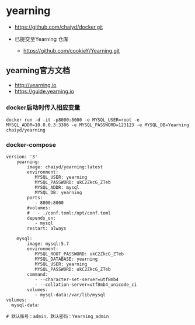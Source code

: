 # yearning

- https://github.com/chaiyd/docker.git

- 已提交至Yearning 仓库
  - https://github.com/cookieY/Yearning.git

## yearning官方文档
- http://yearning.io
- https://guide.yearning.io

### docker启动时传入相应变量
```
docker run -d -it -p8000:8000 -e MYSQL_USER=root -e MYSQL_ADDR=10.0.0.3:3306 -e MYSQL_PASSWORD=123123 -e MYSQL_DB=Yearning chaiyd/yearning
```

### docker-compose
```
version: '3'
    yearning:
        image: chaiyd/yearning:latest
        environment:
           MYSQL_USER: yearning
           MYSQL_PASSWORD: ukC2ZkcG_ZTeb
           MYSQL_ADDR: mysql
           MYSQL_DB: yearning
        ports:
           - 8000:8000
        #volumes:
        #   - ./conf.toml:/opt/conf.toml
        depends_on:
           - mysql
        restart: always

    mysql:
        image: mysql:5.7
        environment:
           MYSQL_ROOT_PASSWORD: ukC2ZkcG_ZTeb
           MYSQL_DATABASE: yearning
           MYSQL_USER: yearning
           MYSQL_PASSWORD: ukC2ZkcG_ZTeb
        command:
           - --character-set-server=utf8mb4
           - --collation-server=utf8mb4_unicode_ci
        volumes:
           - mysql-data:/var/lib/mysql
volumes:
  mysql-data:

# 默认账号：admin，默认密码：Yearning_admin
```
